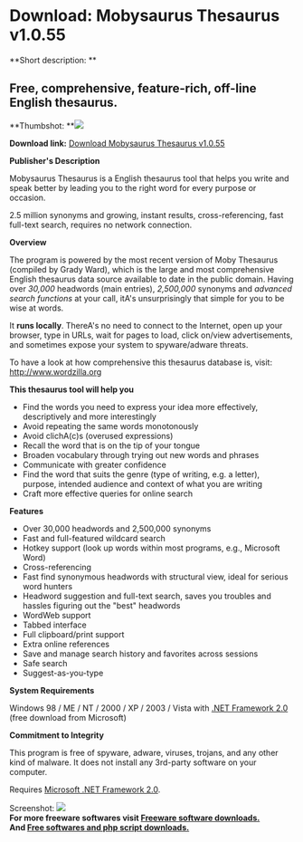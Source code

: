 # Download: Mobysaurus Thesaurus v1.0.55

**Short description: **

## Free, comprehensive, feature-rich, off-line English thesaurus.

  
**Thumbshot: **![](http://www.freewarefiles.com/screenshot/mobythesaurus_md.gif)   
  
**Download link:** [Download Mobysaurus Thesaurus v1.0.55](http://freesoftwares.boysofts.com/Mobysaurus-Thesaurus-V_program_22317.html)  
  

**Publisher's Description**  
  

Mobysaurus Thesaurus is a English thesaurus tool that helps you write and
speak better by leading you to the right word for every purpose or occasion.

2.5 million synonyms and growing, instant results, cross-referencing, fast
full-text search, requires no network connection.

**Overview**

The program is powered by the most recent version of Moby Thesaurus (compiled
by Grady Ward), which is the large and most comprehensive English thesaurus
data source available to date in the public domain. Having over _30,000_
headwords (main entries), _2,500,000_ synonyms and _advanced search functions_
at your call, itA's unsurprisingly that simple for you to be wise at words.

It **runs locally**. ThereA's no need to connect to the Internet, open up your
browser, type in URLs, wait for pages to load, click on/view advertisements,
and sometimes expose your system to spyware/adware threats.

To have a look at how comprehensive this thesaurus database is, visit:
<http://www.wordzilla.org>

**This thesaurus tool will help you**

  * Find the words you need to express your idea more effectively, descriptively and more interestingly
  * Avoid repeating the same words monotonously
  * Avoid clichA(c)s (overused expressions)
  * Recall the word that is on the tip of your tongue
  * Broaden vocabulary through trying out new words and phrases
  * Communicate with greater confidence
  * Find the word that suits the genre (type of writing, e.g. a letter), purpose, intended audience and context of what you are writing
  * Craft more effective queries for online search

**Features**

  * Over 30,000 headwords and 2,500,000 synonyms
  * Fast and full-featured wildcard search
  * Hotkey support (look up words within most programs, e.g., Microsoft Word)
  * Cross-referencing
  * Fast find synonymous headwords with structural view, ideal for serious word hunters
  * Headword suggestion and full-text search, saves you troubles and hassles figuring out the "best" headwords
  * WordWeb support
  * Tabbed interface
  * Full clipboard/print support
  * Extra online references
  * Save and manage search history and favorites across sessions
  * Safe search
  * Suggest-as-you-type

**System Requirements**

Windows 98 / ME / NT / 2000 / XP / 2003 / Vista with [ .NET Framework
2.0](http://www.freewarefiles.com/program_10_108_16026.html) (free download
from Microsoft)

**Commitment to Integrity**

This program is free of spyware, adware, viruses, trojans, and any other kind
of malware. It does not install any 3rd-party software on your computer.

Requires [Microsoft .NET Framework
2.0](http://www.freewarefiles.com/program_10_108_16026.html).

  
  
Screenshot: ![](http://www.freewarefiles.com/screenshot/mobythesaurus.gif)  
**For more freeware softwares visit [Freeware software downloads.](http://freesoftwares.boysofts.com/)**   
**And [Free softwares and php script downloads.](http://www.boysofts.com/)**

